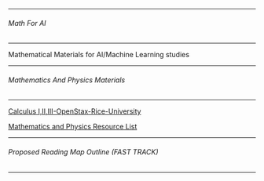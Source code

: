 ------------------
###### Math For AI
-------------------

Mathematical Materials for AI/Machine Learning studies

------------------
###### Mathematics  And Physics Materials
---------------------

[Calculus I,II,III-OpenStax-Rice-University](https://cnx.org/)

[Mathematics and Physics Resource List](http://math.ucr.edu/home/baez/books.html#statistical_mechanics)


------------------
###### Proposed Reading Map Outline (FAST TRACK)
---------------------
